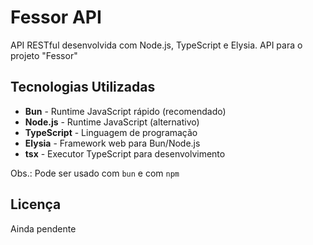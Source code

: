 # Fessor API

API RESTful desenvolvida com Node.js, TypeScript e Elysia.
API para o projeto "Fessor"

## Tecnologias Utilizadas

- **Bun** - Runtime JavaScript rápido (recomendado)
- **Node.js** - Runtime JavaScript (alternativo)
- **TypeScript** - Linguagem de programação
- **Elysia** - Framework web para Bun/Node.js
- **tsx** - Executor TypeScript para desenvolvimento

Obs.: Pode ser usado com `bun` e com `npm`

## Licença

Ainda pendente